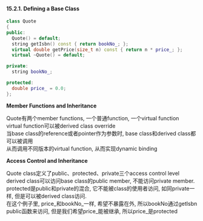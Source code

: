 #### 15.2.1. Defining a Base Class

```cpp
class Quote
{
public:
  Quote() = default;
  string getIsbn() const { return bookNo_; };
  virtual double getPrice(size_t n) const { return n * price_; };
  virtual ~Quote() = default;

private:
  string bookNo_;

protected:
  double price_ = 0.0;
};
```
**Member Functions and Inheritance**

Quote有两个member functions, 一个普通function, 一个virtual function  
virtual function可以被derived class override  
当base class的reference或者pointer作为参数时, base class和derived class都可以被调用  
从而调用不同版本的virtual function, 从而实现dynamic binding

**Access Control and Inheritance**

Quote class定义了public、protected、private三个access control level  
derived class可以访问base class的public member, 不能访问private member.  
protected是public和private的混合, 它不能被class的使用者访问, 如同private一样, 但是可以被derived class访问.  
在这个例子里, price_和bookNo_一样, 希望不暴露在外, 所以bookNo通过getIsbn public函数来访问, 但是我们希望price_能被继承, 所以price_是protected